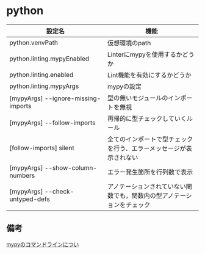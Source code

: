 # python

| 設定名 | 機能 |
| ---- | ---- |
| python.venvPath | 仮想環境のpath |
| python.linting.mypyEnabled | Linterにmypyを使用するかどうか |
| python.linting.enabled | Lint機能を有効にするかどうか |
| python.linting.mypyArgs | mypyの設定 |
| [mypyArgs] --ignore-missing-imports | 型の無いモジュールのインポートを無視 |
| [mypyArgs] --follow-imports | 再帰的に型チェックしていくルール |
| [follow-imports] silent| 全てのインポートで型チェックを行う．エラーメッセージが表示されない |
| [mypyArgs] --show-column-numbers | エラー発生箇所を行列数で表示 |
| [mypyArgs] --check-untyped-defs | アノテーションされていない関数でも，関数内の型アノテーションをチェック |

## 備考
[mypyのコマンドラインについ](https://qiita.com/keng000/items/8e55e3cfdba888fba290)